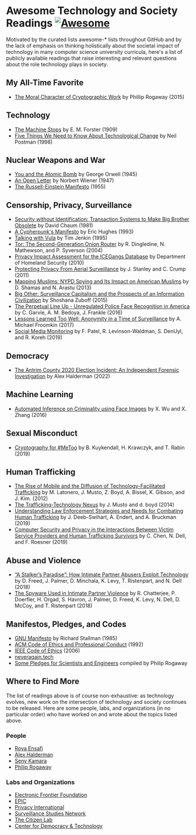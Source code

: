 # Awesome Technology and Society Readings [![Awesome](https://cdn.rawgit.com/sindresorhus/awesome/d7305f38d29fed78fa85652e3a63e154dd8e8829/media/badge.svg)](https://github.com/sindresorhus/awesome)

Motivated by the curated lists awesome-* lists throughout GitHub and by the lack of emphasis on thinking holistically about the societal impact of technology in many computer science university curricula, here's a list of publicly available readings that raise interesting and relevant questions about the role technology plays in society.

## My All-Time Favorite
- [The Moral Character of Cryptographic Work](https://web.cs.ucdavis.edu/~rogaway/papers/moral-fn.pdf) by Phillip Rogaway (2015)

## Technology
- [The Machine Stops](https://web.cs.ucdavis.edu/~rogaway/classes/188/materials/the%20machine%20stops.pdf) by E. M. Forster (1909)
- [Five Things We Need to Know About Technological Change](https://web.cs.ucdavis.edu/~rogaway/classes/188/materials/postman.pdf) by Neil Postman (1998)

## Nuclear Weapons and War
- [You and the Atomic Bomb](https://www.orwell.ru/library/articles/ABomb/english/e_abomb) by George Orwell (1945)
- [An Open Letter](https://web.cs.ucdavis.edu/~rogaway/classes/188/materials/wiener1.pdf) by Norbert Wiener (1947)
- [The Russell-Einstein Manifesto](https://pugwash.org/1955/07/09/statement-manifesto/) (1955)

## Censorship, Privacy, Surveillance
- [Security without Identification: Transaction Systems to Make Big Brother Obsolete](https://dl.acm.org/doi/abs/10.1145/4372.4373) by David Chaum (1981)
- [A Cypherpunk's Manifesto](https://www.activism.net/cypherpunk/manifesto.html) by Eric Hughes (1993)
- [Talking with Vula](https://omalley.nelsonmandela.org/index.php/site/q/03lv03445/04lv03996/05lv04001.htm) by Tim Jenkin (1995)
- [Tor: The Second-Generation Onion Router](https://svn-archive.torproject.org/svn/projects/design-paper/tor-design.pdf) by R. Dingledine, N. Mathewson, and P. Syverson (2004)
- [Privacy Impact Assessment for the ICEGangs Database](https://www.dhs.gov/xlibrary/assets/privacy/privacy_pia_ice_icegangs.pdf) by Department of Homeland Security (2010)
- [Protecting Privacy From Aerial Surveillance](https://www.aclu.org/files/assets/protectingprivacyfromaerialsurveillance.pdf) by J. Stanley and C. Crump (2011)
- [Mapping Muslims: NYPD Spying and Its Impact on American Muslims](https://www.law.cuny.edu/wp-content/uploads/page-assets/academics/clinics/immigration/clear/Mapping-Muslims.pdf) by D. Shamas and N. Arastu (2013)
- [Big Other: Surveillance Capitalism and the Prospects of an Information Civilization](https://link.springer.com/article/10.1057%2Fjit.2015.5) by Shoshana Zuboff (2015)
- [The Perpetual Line Up - Unregulated Police Face Recognition in America](https://www.perpetuallineup.org/sites/default/files/2016-12/The%20Perpetual%20Line-Up%20-%20Center%20on%20Privacy%20and%20Technology%20at%20Georgetown%20Law%20-%20121616.pdf) by C. Garvie, A. M. Bedoya, J. Frankle (2016)
- [Lessons Learned Too Well: Anonymity in a Time of Surveillance](https://repository.law.miami.edu/cgi/viewcontent.cgi?article=1311&context=fac_articles) by A. Michael Froomkin (2017)
- [Social Media Monitoring](https://www.brennancenter.org/sites/default/files/publications/2019_DHS-SocialMediaMonitoring_FINAL.pdf) by F. Patel, R. Levinson-Waldman, S. DenUyl, and R. Koreh (2019)

## Democracy
- [The Antrim County 2020 Election Incident: An Independent Forensic Investigation](https://www.usenix.org/system/files/sec22-halderman.pdf) by Alex Halderman (2022)

## Machine Learning
- [Automated Inference on Criminality using Face Images](https://arxiv.org/pdf/1611.04135v1.pdf) by X. Wu and X. Zhang (2016)

## Sexual Misconduct
- [Cryptography for #MeToo](https://petsymposium.org/2019/files/papers/issue3/popets-2019-0054.pdf) by B. Kuykendall, H. Krawczyk, and T. Rabin (2019)

## Human Trafficking
- [The Rise of Mobile and the Diffusion of Technology-Facilitated Trafficking](https://technologyandtrafficking.usc.edu/files/2012/11/HumanTrafficking2012_Nov12.pdf) by M. Latonero, J. Musto, Z. Boyd, A. Bissel, K. Gibson, and J. Kim. (2012)
- [The Trafficking-Technology Nexus](https://www.microsoft.com/en-us/research/wp-content/uploads/2016/02/Social20Politics2028Musto20and20boyd29.pdf) by J. Musto and d. boyd (2014)
- [Understanding Law Enforcement Strategies and Needs for Combating Human Trafficking](https://www.cc.gatech.edu/~aendert3/resources/2019SwihartUnderstanding.pdf) by J. Deeb-Swihart, A. Endert, and A. Bruckman (2019)
- [Computer Security and Privacy in the Interactions Between Victim Service Providers and Human Trafficking Survivors](https://www.usenix.org/system/files/sec19-chen-christine.pdf) by C. Chen, N. Dell, and F. Roesner (2019)

## Abuse and Violence
- [“A Stalker’s Paradise”: How Intimate Partner Abusers Exploit Technology](http://nixdell.com/papers/stalkers-paradise-intimate.pdf) by D. Freed, J. Palmer, D. Minchala, K. Levy, T. Ristenpart, and N. Dell (2018)
- [The Spyware Used in Intimate Partner Violence](http://nixdell.com/papers/spyware.pdf) by R. Chatterjee, P. Doerfler, H. Orgad, S. Havron, J. Palmer, D. Freed, K. Levy, N. Dell, D. McCoy, and T. Ristenpart (2018)

## Manifestos, Pledges, and Codes
- [GNU Manifesto](https://www.gnu.org/gnu/manifesto.html) by Richard Stallman (1985)
- [ACM Code of Ethics and Professional Conduct](https://web.cs.ucdavis.edu/~rogaway/classes/188/materials/acm-code-of-ethics.pdf) (1992)
- [IEEE Code of Ethics](http://www.ieee.org/portal/cms_docs/about/CoE_poster.pdf) (2006)
- [neveragain.tech](https://neveragain.tech/)
- [Some Pledges for Scientists and Engineers](https://web.cs.ucdavis.edu/~rogaway/classes/188/materials/pledges.pdf) compiled by Philip Rogaway

## Where to Find More
The list of readings above is of course non-exhaustive: as technology evolves, new work on the intersection of technology and society continues to be released. Here are some people, labs, and organizations (in no particular order) who have worked on and wrote about the topics listed above.

### People
- [Roya Ensafi](https://ensa.fi/)
- [Alex Halderman](https://jhalderm.com/)
- [Seny Kamara](https://cs.brown.edu/~seny/)
- [Philip Rogaway](https://web.cs.ucdavis.edu/~rogaway/)

### Labs and Organizations
- [Electronic Frontier Foundation](https://www.eff.org/)
- [EPIC](https://epic.org/)
- [Privacy International](https://privacyinternational.org/)
- [Surveillance Studies Network](https://surveillance-studies.net/)
- [The Citizen Lab](https://citizenlab.ca/)
- [Center for Democracy & Technology](https://cdt.org/)
